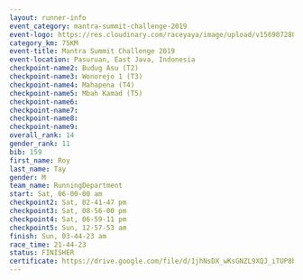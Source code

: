 ```yaml
---
layout: runner-info 
event_category: mantra-summit-challenge-2019 
event-logo: https://res.cloudinary.com/raceyaya/image/upload/v1569072809/logo/mantra-image_segrbx.jpg
category_km: 75KM 
event-title: Mantra Summit Challenge 2019 
event-location: Pasuruan, East Java, Indonesia 
checkpoint-name2: Budug Asu (T2) 
checkpoint-name3: Wonorejo 1 (T3) 
checkpoint-name4: Mahapena (T4) 
checkpoint-name5: Mbah Kamad (T5) 
checkpoint-name6: 
checkpoint-name7: 
checkpoint-name8: 
checkpoint-name9: 
overall_rank: 14
gender_rank: 11
bib: 159
first_name: Roy
last_name: Tay
gender: M
team_name: RunningDepartment
start: Sat, 06-00-00 am
checkpoint2: Sat, 02-41-47 pm
checkpoint3: Sat, 08-56-00 pm
checkpoint4: Sat, 06-59-11 pm
checkpoint5: Sun, 12-57-53 am
finish: Sun, 03-44-23 am
race_time: 21-44-23
status: FINISHER
certificate: https://drive.google.com/file/d/1jhNsDX_wKsGNZL9XQJ_iTUP8bOx9SKpe/view?usp=sharing
---
```

